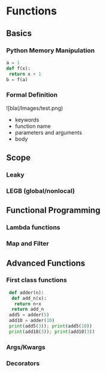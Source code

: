 # Functions

## Basics
### Python Memory Manipulation
```Python
a = 1
def f(x):
 return x + 1
b = f(a)
```

### Formal Definition
![bla(/Images/test.png)
* keywords
* function name
* parameters and arguments
* body

## Scope
### Leaky
### LEGB (global/nonlocal)

## Functional Programming
### Lambda functions
### Map and Filter

## Advanced Functions
### First class functions
```Python
 def adder(n):
  def add_n(x):
   return n+x
  return add_n
 add5 = adder(5)
 add10 = adder(10)
 print(add5(3)); print(add5(10))
 print(add10(3)); print(add10(3))
 ```
 
### Args/Kwargs
### Decorators
